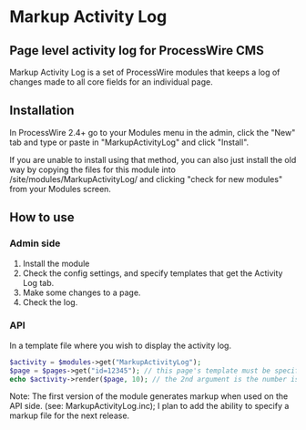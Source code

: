 # Markup Activity Log

## Page level activity log for ProcessWire CMS
Markup Activity Log is a set of ProcessWire modules that keeps a log of changes made to all core fields for an individual page. 

## Installation

In ProcessWire 2.4+ go to your Modules menu in the admin, click the "New" tab and type or paste in "MarkupActivityLog" and click "Install".

If you are unable to install using that method, you can also just install the old way by copying the files for this module into /site/modules/MarkupActivityLog/ and clicking "check for new modules" from your Modules screen.

## How to use

### Admin side
1. Install the module
2. Check the config settings, and specify templates that get the Activity Log tab.
3. Make some changes to a page.
4. Check the log.

### API

In a template file where you wish to display the activity log.

``` php
$activity = $modules->get("MarkupActivityLog");
$page = $pages->get("id=12345"); // this page's template must be specified in the module config list or else it throws an error.
echo $activity->render($page, 10); // the 2nd argument is the number is an optional results limit.
```

Note: The first version of the module generates markup when used on the API side. (see: MarkupActivityLog.inc);
I plan to add the ability to specify a markup file for the next release.